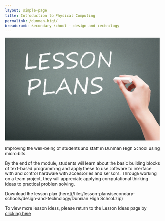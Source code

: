 ```yaml
---
layout: simple-page
title: Introduction to Physical Computing
permalink: /dunman-high/
breadcrumb: Secondary School - design and technology
---
```


![anything](/images/in-schools/digital-maker/lesson-plans/generic-lesson-plan.jpg)

Improving the well-being of students and staff in Dunman High School using micro:bits. 

By the end of the module, students will learn about the basic building blocks of text-based programming and apply these to use software to interface with and control hardware with accessories and sensors. Through working on a team project, they will appreciate applying computational thinking ideas to practical problem solving.

Download the lesson plan [here](/files/lesson-plans/secondary-schools/design-and-technology/Dunman High School.zip)

To view more lesson ideas, please return to the Lesson Ideas page by [clicking here](/in-schools/digital-maker/lesson-ideas-secondary/)
